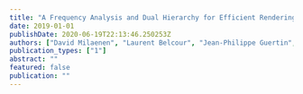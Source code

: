 ```yaml
---
title: "A Frequency Analysis and Dual Hierarchy for Efficient Rendering of Subsurface Scattering"
date: 2019-01-01
publishDate: 2020-06-19T22:13:46.250253Z
authors: ["David Milaenen", "Laurent Belcour", "Jean-Philippe Guertin", "Toshiya Hachisuka", "Derek Nowrouzezahrai"]
publication_types: ["1"]
abstract: ""
featured: false
publication: ""
---
```


